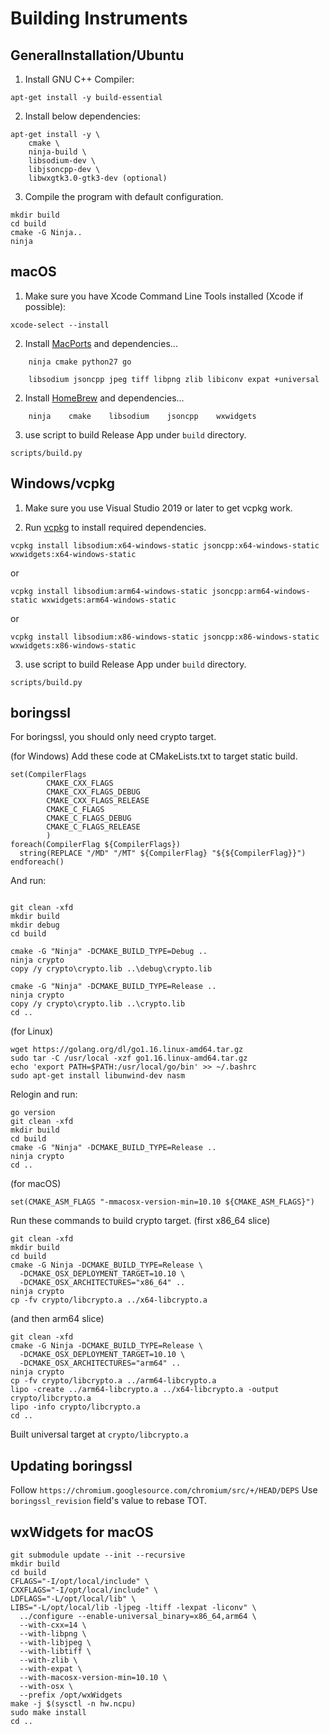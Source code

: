 # Building Instruments

## GeneralInstallation/Ubuntu
1. Install GNU C++ Compiler:
```
apt-get install -y build-essential
```
2. Install below dependencies:
```
apt-get install -y \
    cmake \
    ninja-build \
    libsodium-dev \
    libjsoncpp-dev \
    libwxgtk3.0-gtk3-dev (optional)

```
3. Compile the program with default configuration.
```
mkdir build
cd build
cmake -G Ninja..
ninja
```

## macOS

1. Make sure you have Xcode Command Line Tools installed (Xcode if possible):
```
xcode-select --install
```
2. Install [MacPorts] and dependencies...
```
    ninja cmake python27 go

    libsodium jsoncpp jpeg tiff libpng zlib libiconv expat +universal
```
2. Install [HomeBrew] and dependencies...
```
    ninja    cmake    libsodium    jsoncpp    wxwidgets
```

3. use script to build Release App under `build` directory.
```
scripts/build.py
```

## Windows/vcpkg

1. Make sure you use Visual Studio 2019 or later to get vcpkg work.

2. Run [vcpkg][vcpkg] to install required dependencies.
```
vcpkg install libsodium:x64-windows-static jsoncpp:x64-windows-static wxwidgets:x64-windows-static
```
or
```
vcpkg install libsodium:arm64-windows-static jsoncpp:arm64-windows-static wxwidgets:arm64-windows-static
```
or
```
vcpkg install libsodium:x86-windows-static jsoncpp:x86-windows-static wxwidgets:x86-windows-static
```
3. use script to build Release App under `build` directory.
```
scripts/build.py
```

## boringssl

For boringssl, you should only need crypto target.

(for Windows)
Add these code at CMakeLists.txt to target static build.
```
set(CompilerFlags
        CMAKE_CXX_FLAGS
        CMAKE_CXX_FLAGS_DEBUG
        CMAKE_CXX_FLAGS_RELEASE
        CMAKE_C_FLAGS
        CMAKE_C_FLAGS_DEBUG
        CMAKE_C_FLAGS_RELEASE
        )
foreach(CompilerFlag ${CompilerFlags})
  string(REPLACE "/MD" "/MT" ${CompilerFlag} "${${CompilerFlag}}")
endforeach()
```
And run:
```

git clean -xfd
mkdir build
mkdir debug
cd build

cmake -G "Ninja" -DCMAKE_BUILD_TYPE=Debug ..
ninja crypto
copy /y crypto\crypto.lib ..\debug\crypto.lib

cmake -G "Ninja" -DCMAKE_BUILD_TYPE=Release ..
ninja crypto
copy /y crypto\crypto.lib ..\crypto.lib
cd ..
```

(for Linux)
```
wget https://golang.org/dl/go1.16.linux-amd64.tar.gz
sudo tar -C /usr/local -xzf go1.16.linux-amd64.tar.gz
echo 'export PATH=$PATH:/usr/local/go/bin' >> ~/.bashrc
sudo apt-get install libunwind-dev nasm
```
Relogin and run:
```
go version
git clean -xfd
mkdir build
cd build
cmake -G "Ninja" -DCMAKE_BUILD_TYPE=Release ..
ninja crypto
cd ..
```

(for macOS)
```
set(CMAKE_ASM_FLAGS "-mmacosx-version-min=10.10 ${CMAKE_ASM_FLAGS}")
```
Run these commands to build crypto target.
(first x86_64 slice)
```
git clean -xfd
mkdir build
cd build
cmake -G Ninja -DCMAKE_BUILD_TYPE=Release \
  -DCMAKE_OSX_DEPLOYMENT_TARGET=10.10 \
  -DCMAKE_OSX_ARCHITECTURES="x86_64" ..
ninja crypto
cp -fv crypto/libcrypto.a ../x64-libcrypto.a
```
(and then arm64 slice)
```
git clean -xfd
cmake -G Ninja -DCMAKE_BUILD_TYPE=Release \
  -DCMAKE_OSX_DEPLOYMENT_TARGET=10.10 \
  -DCMAKE_OSX_ARCHITECTURES="arm64" ..
ninja crypto
cp -fv crypto/libcrypto.a ../arm64-libcrypto.a
lipo -create ../arm64-libcrypto.a ../x64-libcrypto.a -output crypto/libcrypto.a
lipo -info crypto/libcrypto.a
cd ..
```
Built universal target at ``crypto/libcrypto.a``

## Updating boringssl

Follow ``https://chromium.googlesource.com/chromium/src/+/HEAD/DEPS``
Use ``boringssl_revision`` field's value to rebase TOT.

## wxWidgets for macOS
```
git submodule update --init --recursive
mkdir build
cd build
CFLAGS="-I/opt/local/include" \
CXXFLAGS="-I/opt/local/include" \
LDFLAGS="-L/opt/local/lib" \
LIBS="-L/opt/local/lib -ljpeg -ltiff -lexpat -liconv" \
  ../configure --enable-universal_binary=x86_64,arm64 \
  --with-cxx=14 \
  --with-libpng \
  --with-libjpeg \
  --with-libtiff \
  --with-zlib \
  --with-expat \
  --with-macosx-version-min=10.10 \
  --with-osx \
  --prefix /opt/wxWidgets
make -j $(sysctl -n hw.ncpu)
sudo make install
cd ..
```


[vcpkg]: https://github.com/microsoft/vcpkg
[MacPorts]: https://www.macports.org/install.php
[HomeBrew]: https://brew.sh
